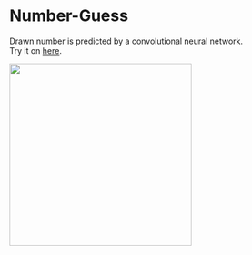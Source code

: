 # Number-Guess
Drawn number is predicted by a convolutional neural network.</br>
Try it on <a href="https://numberguess.ahmetsay.com">here</a>.

<p>
  <img src="https://user-images.githubusercontent.com/22731894/81508354-47b29d00-930c-11ea-9c88-d9aa7fed50ef.png" width="320">
</p>
